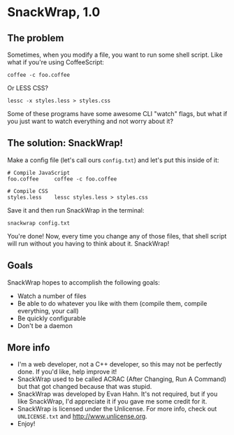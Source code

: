 SnackWrap, 1.0
==============

The problem
-----------

Sometimes, when you modify a file, you want to run some shell script. Like what
if you're using CoffeeScript:

    coffee -c foo.coffee

Or LESS CSS?

    lessc -x styles.less > styles.css

Some of these programs have some awesome CLI "watch" flags, but what if you just
want to watch everything and not worry about it?

The solution: SnackWrap!
------------------------

Make a config file (let's call ours `config.txt`) and let's put this inside of
it:

    # Compile JavaScript
    foo.coffee     coffee -c foo.coffee

    # Compile CSS
    styles.less    lessc styles.less > styles.css

Save it and then run SnackWrap in the terminal:

    snackwrap config.txt

You're done! Now, every time you change any of those files, that shell script
will run without you having to think about it. SnackWrap!

Goals
-----

SnackWrap hopes to accomplish the following goals:

* Watch a number of files
* Be able to do whatever you like with them (compile them, compile everything,
  your call)
* Be quickly configurable
* Don't be a daemon

More info
---------

* I'm a web developer, not a C++ developer, so this may not be perfectly done.
  If you'd like, help improve it!
* SnackWrap used to be called ACRAC (After Changing, Run A Command) but that
  got changed because that was stupid.
* SnackWrap was developed by Evan Hahn. It's not required, but if you like
  SnackWrap, I'd appreciate it if you gave me some credit for it.
* SnackWrap is licensed under the Unlicense. For more info, check out
  `UNLICENSE.txt` and <http://www.unlicense.org>.
* Enjoy!
